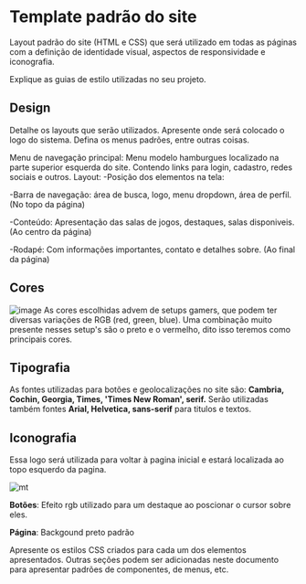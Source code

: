 # Template padrão do site

Layout padrão do site (HTML e CSS) que será utilizado em todas as páginas com a definição de identidade visual, aspectos de responsividade e iconografia.

Explique as guias de estilo utilizadas no seu projeto.

## Design

Detalhe os layouts que serão utilizados. Apresente onde será colocado o logo do sistema. Defina os menus padrões, entre outras coisas.

Menu de navegação principal: Menu modelo hamburgues localizado na parte superior esquerda do site. Contendo links para login, cadastro, redes sociais e outros. Layout: -Posição dos elementos na tela:

-Barra de navegação: área de busca, logo, menu dropdown, área de perfil. (No topo da página)

-Conteúdo: Apresentação das salas de jogos, destaques, salas disponiveis. (Ao centro da página)

-Rodapé: Com informações importantes, contato e detalhes sobre. (Ao final da página)
## Cores
![image](https://github.com/ICEI-PUC-Minas-PCO-SI/pco-si-2023-2-p1-tiaw-t1-g3-matchtime/assets/142946762/13f2ce46-f955-442f-a530-4f654e98d16d)
As cores escolhidas advem de setups gamers, que podem ter diversas variações de RGB (red, green, blue). Uma combinação muito presente nesses setup's são o preto e o vermelho, dito isso teremos como principais cores.

## Tipografia

As fontes utilizadas para botões e geolocalizações no site são:
**Cambria, Cochin, Georgia, Times, 'Times New Roman', serif.**
Serão utilizadas também fontes **Arial, Helvetica, sans-serif** para titulos e textos.

## Iconografia

Essa logo será utilizada para voltar à pagina inicial e estará localizada ao topo esquerdo da pagina.

![mt](https://github.com/ICEI-PUC-Minas-PCO-SI/pco-si-2023-2-p1-tiaw-t1-g3-matchtime/assets/142946762/ba505c0a-28ab-4720-be01-d85e30a37a54)


**Botões**:
Efeito rgb utilizado para um destaque ao poscionar o cursor sobre eles.

**Página**: 
Backgound preto padrão


Apresente os estilos CSS criados para cada um dos elementos apresentados.
Outras seções podem ser adicionadas neste documento para apresentar padrões de componentes, de menus, etc.
